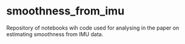 # smoothness_from_imu
Repository of notebooks wih code used for analysing in the paper on estimating smoothness from IMU data.
